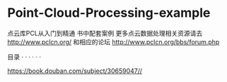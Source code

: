 # Point-Cloud-Processing-example
点云库PCL从入门到精通 书中配套案例
更多点云数据处理相关资源请去 http://www.pclcn.org/ 和相应的论坛 http://www.pclcn.org/bbs/forum.php

目录  · · · · · ·

https://book.douban.com/subject/30659047//



